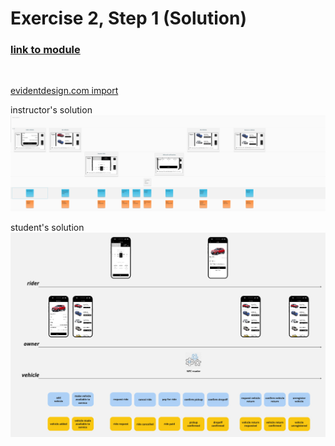 # Exercise 2, Step 1 (Solution)

### [link to module](https://www.youtube.com/embed/Gx-ZjZiNiWs?si=WZZ8sCOiuMXUAo45?&start=196&end=306)

<br>

[evidentdesign.com import](event-model.json)

instructor's solution
![instructor's solution](event-model.png "instructor's solution")

student's solution
<br>
![student's solution](event-model.jpg "student's solution")
